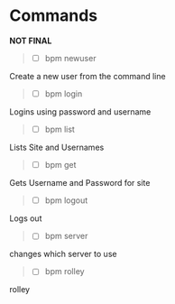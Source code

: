 # Commands

**NOT FINAL**

> -   [ ] bpm newuser

Create a new user from the command line

> -   [ ] bpm login

Logins using password and username

> -   [ ] bpm list

Lists Site and Usernames

> -   [ ] bpm get

Gets Username and Password for site

> -   [ ] bpm logout

Logs out

> -   [ ] bpm server

changes which server to use

> -   [ ] bpm rolley

rolley
